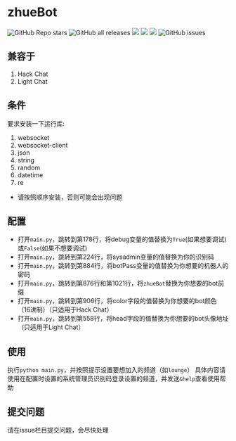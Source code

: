 # zhueBot

![GitHub Repo stars](https://img.shields.io/github/stars/zhue001/zhueBot)
![GitHub all releases](https://img.shields.io/github/downloads/zhue001/zhueBot/total)
![](https://img.shields.io/badge/Using-websocket-green)
![](https://img.shields.io/badge/Category-Gadget-green)
![](https://img.shields.io/badge/Formatted%20by-black-white)
![GitHub issues](https://img.shields.io/github/issues-raw/zhue001/zhueBot)

## 兼容于
1. Hack Chat
2. Light Chat

## 条件
要求安装一下运行库:
1. websocket
2. websocket-client
3. json
4. string
5. random
6. datetime
7. re
+ 请按照顺序安装，否则可能会出现问题

## 配置
* 打开`main.py`，跳转到第178行，将debug变量的值替换为`True`(如果想要调试)或`False`(如果不想要调试)
* 打开`main.py`，跳转到第224行，将sysadmin变量的值替换为你的识别码
* 打开`main.py`，跳转到第884行，将botPass变量的值替换为你想要的机器人的密码
* 打开`main.py`，跳转到第876行和第1021行，将`zhueBot`替换为你想要的bot前缀
* 打开`main.py`，跳转到第906行，将color字段的值替换为你想要的bot颜色（16进制）（只适用于Hack Chat）
* 打开`main.py`，跳转到第558行，将head字段的值替换为你想要的bot头像地址（只适用于Light Chat）

## 使用
执行`python main.py`，并按照提示设置要想加入的频道（如`lounge`）
具体内容请使用在配置时设置的系统管理员识别码登录设置的频道，并发送`&help`查看使用帮助

## 提交问题
请在issue栏目提交问题，会尽快处理

